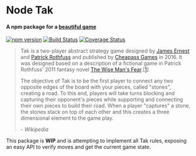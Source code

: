 # Node Tak
#### A npm package for a [beautiful game](https://cheapass.com/tak/)

[![npm version](https://badge.fury.io/js/node-tak.svg)](https://badge.fury.io/js/node-tak)
[![Build Status](https://travis-ci.org/tak-stuff/node-tak.svg?branch=master)](https://travis-ci.org/tak-stuff/node-tak)
[![Coverage Status](https://coveralls.io/repos/github/tak-stuff/node-tak/badge.svg?branch=master)](https://coveralls.io/github/tak-stuff/node-tak?branch=master)

> Tak is a two-player abstract strategy game designed by [James Ernest](https://en.wikipedia.org/wiki/James_Ernest) and [Patrick Rothfuss](https://en.wikipedia.org/wiki/Patrick_Rothfuss) and published by [Cheapass Games](https://en.wikipedia.org/wiki/Cheapass_Games) in 2016. It was designed based on a description of a fictional game in Patrick Rothfuss' 2011 fantasy novel [The Wise Man's Fear](https://en.wikipedia.org/wiki/The_Wise_Man%27s_Fear).[[1](https://en.wikipedia.org/wiki/Tak_(game)#cite_note-1)]
>
> The objective of Tak is to be the first player to connect any two opposite edges of the board with your pieces, called "stones", creating a road. To this end, players will take turns blocking and capturing their opponent's pieces while supporting and connecting their own pieces to build their road. When a player "captures" a stone, the stones stack on top of each other and this creates a three dimensional element to the game play.
>
> *- Wikipedia*

This package is **WIP** and is attempting to implement all Tak rules, exposing an easy API to verify moves and get the current game state.
